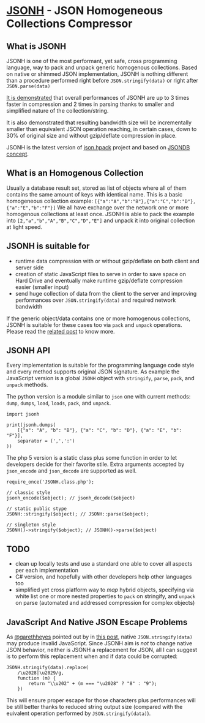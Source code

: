 [JSONH](http://webreflection.blogspot.com/2011/08/last-version-of-json-hpack.html) - JSON Homogeneous Collections Compressor
============================================================================================================================

What is JSONH
-------------

JSONH is one of the most performant, yet safe, cross programming language, way to pack and unpack generic homogenous collections.
Based on native or shimmed JSON implementation, JSONH is nothing different than a procedure performed right before `JSON.stringify(data)` or right after `JSON.parse(data)`

[It is demonstrated](http://jsperf.com/jsonh/2) that overall performances of JSONH are up to 3 times faster in compression and 2 times in parsing thanks to smaller and simplified nature of the collection/string.

It is also demonstrated that resulting bandwidth size will be incrementally smaller than equivalent JSON operation reaching, in certain cases, down to 30% of original size and without gzip/deflate compression in place.

JSONH is the latest version of [json.hpack](https://github.com/WebReflection/json.hpack) project and based on [JSONDB concept](http://michaux.ca/articles/json-db-a-compressed-json-format).


What is an Homogenous Collection
--------------------------------

Usually a database result set, stored as list of objects where all of them contains the same amount of keys with identical name.
This is a basic homogeneous collection example: `[{"a":"A","b":"B"},{"a":"C","b":"D"},{"a":"E","b":"F"}]`
We all have exchange over the network one or more homogenous collections at least once.
JSONH is able to pack the example into `[2,"a","b","A","B","C","D","E"]` and unpack it into original collection at light speed.


JSONH is suitable for
---------------------

 * runtime data compression with or without gzip/deflate on both client and server side
 * creation of static JavaScript files to serve in order to save space on Hard Drive and eventually make runtime gzip/deflate compression easier (smaller input)
 * send huge collection of data from the client to the server and improving performances over `JSON.stringify(data)` and required network bandwidth

If the generic object/data contains one or more homogenous collections, JSONH is suitable for these cases too via `pack` and `unpack` operations.
Please read the [related post](http://webreflection.blogspot.com/2011/08/jsonh-and-hybrid-js-objects.html) to know more.


JSONH API
---------
Every implementation is suitable for the programming language code style and every method supports original JSON signature.
As example the JavaScript version is a global `JSONH` object with `stringify`, `parse`, `pack`, and `unpack` methods.

The python version is a module similar to `json` one with current methods: `dump`, `dumps`, `load`, `loads`, `pack`, and `unpack`.

    import jsonh
    
    print(jsonh.dumps(
        [{"a": "A", "b": "B"}, {"a": "C", "b": "D"}, {"a": "E", "b": "F"}],
        separator = (',',':')
    ))


The php 5 version is a static class plus some function in order to let developers decide for their favorite stile.
Extra arguments accepted by `json_encode` and `json_decode` are supported as well.

    require_once('JSONH.class.php');
    
    // classic style
    jsonh_encode($object); // jsonh_decode($object)
    
    // static public stype
    JSONH::stringify($object); // JSONH::parse($object);
    
    // singleton style
    JSONH()->stringify($object); // JSONH()->parse($object)
    


TODO
----

 * clean up locally tests and use a standard one able to cover all aspects per each implementation
 * C# version, and hopefully with other developers help other languages too
 * simplified yet cross platform way to *map* hybrid objects, specifying via white list one or more nested properties to `pack` on stringify, and `unpack` on parse (automated and addressed compression for complex objects)

JavaScript And Native JSON Escape Problems
------------------------------------------
As [@garethheyes](https://twitter.com/garethheyes) pointed out by in [this post](http://www.thespanner.co.uk/2011/07/25/the-json-specification-is-now-wrong/), native `JSON.stringify(data)` may produce invalid JavaScript.
Since JSONH aim is *not* to change native JSON behavior, neither is JSONH a replacement for JSON, all I can suggest is to perform this replacement when and if data could be corrupted:

    JSONH.stringify(data).replace(
        /\u2028|\u2029/g,
        function (m) {
            return "\\u202" + (m === "\u2028" ? "8" : "9");
        })

This will ensure proper escape for those characters plus performances will be still better thanks to reduced string output size (compared with the euivalent operation performed by `JSON.stringify(data)`).